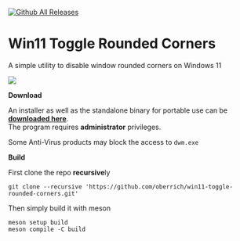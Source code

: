 [![Github All Releases](https://img.shields.io/github/downloads/oberrich/win11-toggle-rounded-corners/total.svg)](https://github.com/oberrich/win11-toggle-rounded-corners/releases)

# Win11 Toggle Rounded Corners
A simple utility to disable window rounded corners on Windows 11

<img src="https://i.imgur.com/5HIQf7n.png">  

**Download**

An installer as well as the standalone binary for portable use can be [**downloaded here**](https://github.com/oberrich/win11-toggle-rounded-corners/releases).  
The program requires **administrator** privileges.

Some Anti-Virus products may block the access to `dwm.exe`

**Build**

First clone the repo **recursive**ly
```
git clone --recursive 'https://github.com/oberrich/win11-toggle-rounded-corners.git'
```

Then simply build it with meson
```
meson setup build
meson compile -C build
```

